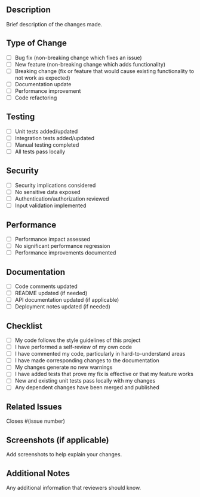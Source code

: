 ## Description

Brief description of the changes made.

## Type of Change

- [ ] Bug fix (non-breaking change which fixes an issue)
- [ ] New feature (non-breaking change which adds functionality)
- [ ] Breaking change (fix or feature that would cause existing functionality to not work as expected)
- [ ] Documentation update
- [ ] Performance improvement
- [ ] Code refactoring

## Testing

- [ ] Unit tests added/updated
- [ ] Integration tests added/updated
- [ ] Manual testing completed
- [ ] All tests pass locally

## Security

- [ ] Security implications considered
- [ ] No sensitive data exposed
- [ ] Authentication/authorization reviewed
- [ ] Input validation implemented

## Performance

- [ ] Performance impact assessed
- [ ] No significant performance regression
- [ ] Performance improvements documented

## Documentation

- [ ] Code comments updated
- [ ] README updated (if needed)
- [ ] API documentation updated (if applicable)
- [ ] Deployment notes updated (if needed)

## Checklist

- [ ] My code follows the style guidelines of this project
- [ ] I have performed a self-review of my own code
- [ ] I have commented my code, particularly in hard-to-understand areas
- [ ] I have made corresponding changes to the documentation
- [ ] My changes generate no new warnings
- [ ] I have added tests that prove my fix is effective or that my feature works
- [ ] New and existing unit tests pass locally with my changes
- [ ] Any dependent changes have been merged and published

## Related Issues

Closes #(issue number)

## Screenshots (if applicable)

Add screenshots to help explain your changes.

## Additional Notes

Any additional information that reviewers should know.

